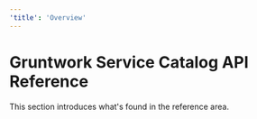 ```yaml
---
'title': 'Overview'
---
```


# Gruntwork Service Catalog API Reference

This section introduces what's found in the reference area.
